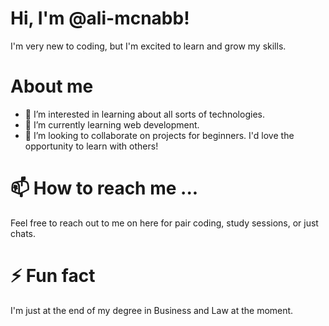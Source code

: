# Hi, I'm @ali-mcnabb!
I'm very new to coding, but I'm excited to learn and grow my skills. 

# About me
- 👀 I’m interested in learning about all sorts of technologies.
- 🌱 I’m currently learning web development.
- 💞️ I’m looking to collaborate on projects for beginners. I'd love the opportunity to learn with others!

# 📫 How to reach me ...
Feel free to reach out to me on here for pair coding, study sessions, or just chats.

# ⚡ Fun fact
I'm just at the end of my degree in Business and Law at the moment. 

<!---
ali-mcnabb/ali-mcnabb is a ✨ special ✨ repository because its `README.md` (this file) appears on your GitHub profile.
You can click the Preview link to take a look at your changes.
--->
